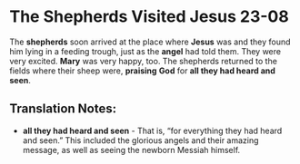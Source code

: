 The Shepherds Visited Jesus 23-08
===================================


The **shepherds** soon arrived at the place where **Jesus** was and they
found him lying in a feeding trough, just as the **angel** had told them.
They were very excited.  **Mary** was very happy, too.  The shepherds
returned to the fields where their sheep were, **praising** **God**
for **all they had heard and seen**.

Translation Notes:
------------------

-   **all they had heard and seen** - That is, “for everything they had
    heard and seen.” This included the glorious angels and their
    amazing message, as well as seeing the newborn Messiah himself.

